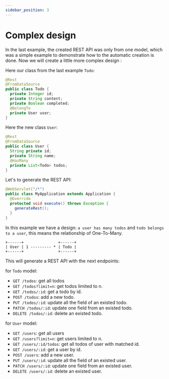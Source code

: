 ```yaml
---
sidebar_position: 3
---
```


# Complex design

In the last example, the created REST API was only from one model, which was a simple example to demonstrate how to the automatic creation is done. Now we will create a little more complex design :

Here our class from the last example `Todo`:

```java title="Todo.java"
@Rest
@FromDataSource
public class Todo {
  private Integer id;
  private String content;
  private Boolean completed;
  @BelongTo
  private User user;
}
```

Here the new class `User`:
```java title="User.java"
@Rest
@FromDataSource
public class User {
  String private id;
  private String name;
  @HasMany
  private List<Todo> todos;
}
```

Let's to generate the REST API:
```java title="MyApplication.java"
@WebServlet("/*")
public class MyApplication extends Application {
  @Override
  protected void execute() throws Exception {
    generateRest();
  }
}
```

In this example we have a design: `a user has many todos` and `todo belongs to a user`, this means the relationship of One-To-Many.
```
+------+               +------+
| User | 1 --------- * | Todo |
+------+               +------+
 ```

This will generate a REST API with the next endpoints:

for `Todo` model:
- `GET /todos`: get all todos
- `GET /todos?limit=n`: get todos limited to n.
- `GET /todos/:id`: get a todo by id.
- `POST /todos`: add a new todo.
- `PUT /todos/:id`: update all the field of an existed todo.
- `PATCH /todos/:id`: update one field from an existed todo.
- `DELETE /todos/:id`: delete an existed todo.

for `User` model:
- `GET /users`: get all users
- `GET /users?limit=n`: get users limited to n.
- `GET /users/:id/todos`: get all todos of user with matched id.
- `GET /users/:id`: get a user by id.
- `POST /users`: add a new user.
- `PUT /users/:id`: update all the field of an existed user.
- `PATCH /users/:id`: update one field from an existed user.
- `DELETE /users/:id`: delete an existed user.